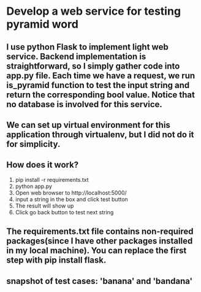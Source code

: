 # Develop a web service for testing pyramid word

## I use python Flask to implement light web service. Backend implementation is straightforward, so I simply gather code into app.py file. Each time we have a request, we run is_pyramid function to test the input string and return the corresponding bool value. Notice that no database is involved for this service.

## We can set up virtual environment for this application through virtualenv, but I did not do it for simplicity.

## How does it work?
  1. pip install -r requirements.txt
  2. python app.py
  3. Open web browser to http://localhost:5000/
  4. input a string in the box and click test button
  5. The result will show up
  6. Click go back button to test next string

## The requirements.txt file contains non-required packages(since I have other packages installed in my local machine). You can replace the first step with pip install flask.

## snapshot of test cases: 'banana' and 'bandana'

